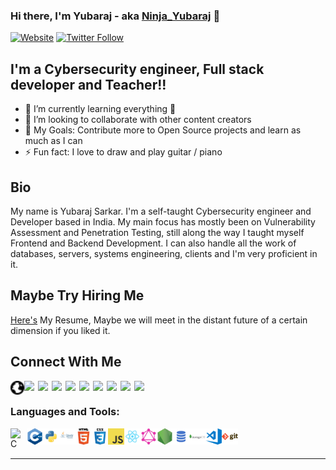 ### Hi there, I'm Yubaraj - aka [Ninja_Yubaraj][website] 👋

[![Website](https://img.shields.io/website?label=Ninja-Yubaraj.github.io&style=for-the-badge&url=https://Ninja-Yubaraj.github.io)](https://Ninja-Yubaraj.github.io)
[![Twitter Follow](https://img.shields.io/twitter/follow/YubarajSarkar?color=1DA1F2&logo=twitter&style=for-the-badge)](https://twitter.com/intent/follow?original_referer=https%3A%2F%2Fgithub.com%2FNinja-Yubaraj&screen_name=YubarajSarkar)

## I'm a Cybersecurity engineer, Full stack developer and Teacher!!
- 🌱 I’m currently learning everything 🤣
- 👯 I’m looking to collaborate with other content creators
- 🥅 My Goals: Contribute more to Open Source projects and learn as much as I can
- ⚡ Fun fact: I love to draw and play guitar / piano



## Bio
My name is Yubaraj Sarkar. I'm a self-taught Cybersecurity engineer and Developer based in India. My main focus has mostly been on Vulnerability Assessment and Penetration Testing, still along the way I taught myself Frontend and Backend Development. I can also handle all the work of databases, servers, systems engineering, clients and I'm very proficient in it.

## Maybe Try Hiring Me
[Here's][website] My Resume, Maybe we will meet in the distant future of a certain dimension if you liked it.

## Connect With Me
[<img align="left" width="22px" src="https://raw.githubusercontent.com/iconic/open-iconic/master/svg/globe.svg" />][website]
[<img align="left" width="22px" src="https://cdn.jsdelivr.net/npm/simple-icons@v3/icons/facebook.svg" />][facebook]
[<img align="left" width="22px" src="https://cdn.jsdelivr.net/npm/simple-icons@v3/icons/twitter.svg" />][twitter]
[<img align="left" width="22px" src="https://cdn.jsdelivr.net/npm/simple-icons@v3/icons/gmail.svg" />][gmail]
[<img align="left" width="22px" src="https://cdn.jsdelivr.net/npm/simple-icons@v3/icons/discord.svg" />][discord]
[<img align="left" width="22px" src="https://cdn.jsdelivr.net/npm/simple-icons@v3/icons/spotify.svg" />][spotify]
[<img align="left" width="22px" src="https://cdn.jsdelivr.net/npm/simple-icons@v3/icons/steam.svg" />][steam]
[<img align="left" width="22px" src="https://cdn.jsdelivr.net/npm/simple-icons@v3/icons/twitch.svg" />][twitch]
[<img align="left" width="22px" src="https://cdn.jsdelivr.net/npm/simple-icons@v3/icons/faceit.svg" />][faceit]
[<img align="left" width="22px" src="https://cdn.jsdelivr.net/npm/simple-icons@3.13.0/icons/origin.svg" />][origin]

<br />

### Languages and Tools:

[<img align="left" alt="C" width="26px" src="https://upload.wikimedia.org/wikipedia/commons/thumb/1/18/C_Programming_Language.svg/1200px-C_Programming_Language.svg.png" />][CheatSheetz]
[<img align="left" alt="CPP" width="26px" src="https://raw.githubusercontent.com/github/explore/80688e429a7d4ef2fca1e82350fe8e3517d3494d/topics/cpp/cpp.png" />][CheatSheetz]
[<img align="left" alt="Python" width="26px" src="https://raw.githubusercontent.com/github/explore/80688e429a7d4ef2fca1e82350fe8e3517d3494d/topics/python/python.png" />][CheatSheetz]
[<img align="left" alt="Java" width="26px" src="https://raw.githubusercontent.com/github/explore/80688e429a7d4ef2fca1e82350fe8e3517d3494d/topics/java/java.png" />][CheatSheetz]
[<img align="left" alt="HTML5" width="26px" src="https://raw.githubusercontent.com/github/explore/80688e429a7d4ef2fca1e82350fe8e3517d3494d/topics/html/html.png" />][CheatSheetz]
[<img align="left" alt="CSS3" width="26px" src="https://raw.githubusercontent.com/github/explore/80688e429a7d4ef2fca1e82350fe8e3517d3494d/topics/css/css.png" />][CheatSheetz]
[<img align="left" alt="JavaScript" width="26px" src="https://raw.githubusercontent.com/github/explore/80688e429a7d4ef2fca1e82350fe8e3517d3494d/topics/javascript/javascript.png" />][CheatSheetz]
[<img align="left" alt="React" width="26px" src="https://raw.githubusercontent.com/github/explore/80688e429a7d4ef2fca1e82350fe8e3517d3494d/topics/react/react.png" />][CheatSheetz]
[<img align="left" alt="GraphQL" width="26px" src="https://raw.githubusercontent.com/github/explore/80688e429a7d4ef2fca1e82350fe8e3517d3494d/topics/graphql/graphql.png" />][CheatSheetz]
[<img align="left" alt="Node.js" width="26px" src="https://raw.githubusercontent.com/github/explore/80688e429a7d4ef2fca1e82350fe8e3517d3494d/topics/nodejs/nodejs.png" />][CheatSheetz]
[<img align="left" alt="SQL" width="26px" src="https://raw.githubusercontent.com/github/explore/80688e429a7d4ef2fca1e82350fe8e3517d3494d/topics/sql/sql.png" />][CheatSheetz]
[<img align="left" alt="MongoDB" width="26px" src="https://raw.githubusercontent.com/github/explore/80688e429a7d4ef2fca1e82350fe8e3517d3494d/topics/mongodb/mongodb.png" />][CheatSheetz]
[<img align="left" alt="Visual Studio Code" width="26px" src="https://raw.githubusercontent.com/github/explore/80688e429a7d4ef2fca1e82350fe8e3517d3494d/topics/visual-studio-code/visual-studio-code.png" />][CheatSheetz]
[<img align="left" alt="Git" width="26px" src="https://raw.githubusercontent.com/github/explore/80688e429a7d4ef2fca1e82350fe8e3517d3494d/topics/git/git.png" />][CheatSheetz]

<br />
<br />

---



[website]: https://Ninja-Yubaraj.github.io
[gmail]: yubarajsarkar2001@gmail.com
[github]: https://github.com/Ninja-Yubaraj
[spotify]: https://open.spotify.com/user/ci5jaqt34v0agduuwkxtyz9s5
[steam]: https://steamcommunity.com/id/Ninja_Yubaraj/
[twitch]: https://www.twitch.tv/ninja_yubaraj
[facebook]: https://www.facebook.com/yubaraj.sarkar.5
[twitter]: https://twitter.com/YubarajSarkar
[faceit]: https://www.faceit.com/en/players/NinjaYubaraj
[sololearn]: https://www.sololearn.com/profile/7861416
[CheatSheetz]: https://github.com/Ninja-Yubaraj/CheatSheetz
[discord]: Ninja_Yubaraj#4267
[origin]: Ninja_Yubaraj

